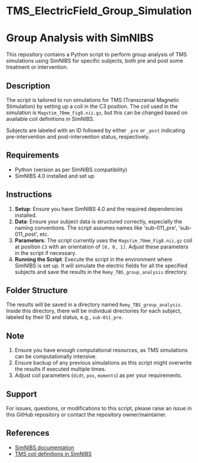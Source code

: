 # TMS_ElectricField_Group_Simulation


# Group Analysis with SimNIBS

This repository contains a Python script to perform group analysis of TMS simulations using SimNIBS for specific subjects, both pre and post some treatment or intervention.

## Description

The script is tailored to run simulations for TMS (Transcranial Magnetic Stimulation) by setting up a coil in the C3 position. The coil used in the simulation is `Magstim_70mm_Fig8.nii.gz`, but this can be changed based on available coil definitions in SimNIBS.

Subjects are labeled with an ID followed by either `_pre` or `_post` indicating pre-intervention and post-intervention status, respectively. 

## Requirements

- Python (version as per SimNIBS compatibility)
- SimNIBS 4.0 installed and set up

## Instructions

1. **Setup**: Ensure you have SimNIBS 4.0 and the required dependencies installed.
2. **Data**: Ensure your subject data is structured correctly, especially the naming conventions. The script assumes names like 'sub-011_pre', 'sub-011_post', etc.
3. **Parameters**: The script currently uses the `Magstim_70mm_Fig8.nii.gz` coil at position `C3` with an orientation of `[0, 0, 1]`. Adjust these parameters in the script if necessary.
4. **Running the Script**: Execute the script in the environment where SimNIBS is set up. It will simulate the electric fields for all the specified subjects and save the results in the `Remy_TBS_group_analysis` directory.

## Folder Structure

The results will be saved in a directory named `Remy_TBS_group_analysis`. Inside this directory, there will be individual directories for each subject, labeled by their ID and status, e.g., `sub-011_pre`.

## Note

1. Ensure you have enough computational resources, as TMS simulations can be computationally intensive.
2. Ensure backup of any previous simulations as this script might overwrite the results if executed multiple times.
3. Adjust coil parameters (`didt`, `pos`, `moments`) as per your requirements.

## Support

For issues, questions, or modifications to this script, please raise an issue in this GitHub repository or contact the repository owner/maintainer.

## References

- [SimNIBS documentation](http://www.simnibs.org/documentation)
- [TMS coil definitions in SimNIBS](http://www.simnibs.org/doc/simnibs/_build/html/coil_files.html)



